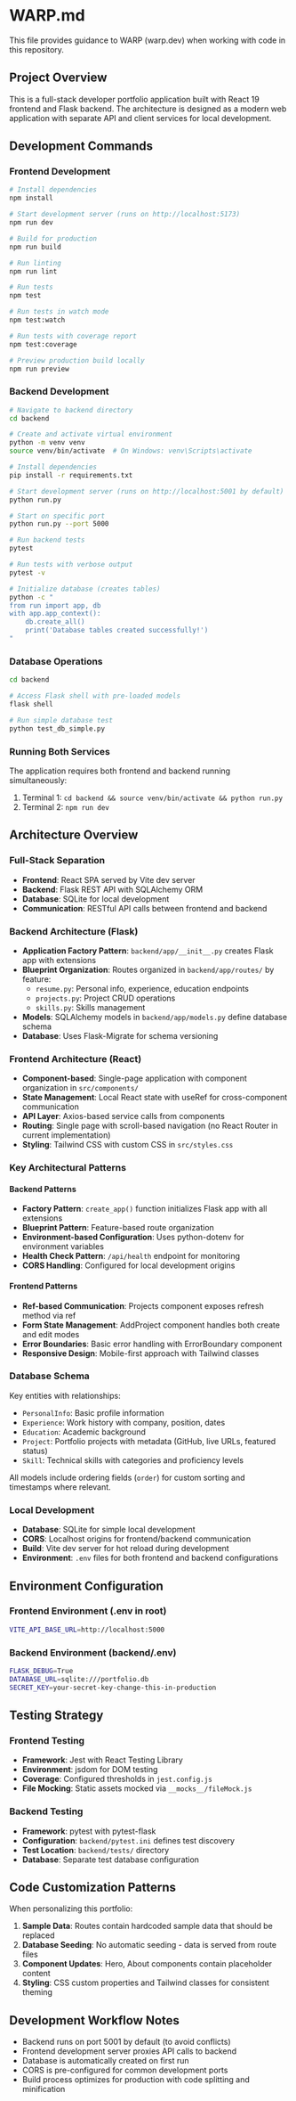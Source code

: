 # WARP.md

This file provides guidance to WARP (warp.dev) when working with code in this repository.

## Project Overview

This is a full-stack developer portfolio application built with React 19 frontend and Flask backend. The architecture is designed as a modern web application with separate API and client services for local development.

## Development Commands

### Frontend Development
```bash
# Install dependencies
npm install

# Start development server (runs on http://localhost:5173)
npm run dev

# Build for production
npm run build

# Run linting
npm run lint

# Run tests
npm test

# Run tests in watch mode
npm test:watch

# Run tests with coverage report
npm test:coverage

# Preview production build locally
npm run preview
```

### Backend Development
```bash
# Navigate to backend directory
cd backend

# Create and activate virtual environment
python -m venv venv
source venv/bin/activate  # On Windows: venv\Scripts\activate

# Install dependencies
pip install -r requirements.txt

# Start development server (runs on http://localhost:5001 by default)
python run.py

# Start on specific port
python run.py --port 5000

# Run backend tests
pytest

# Run tests with verbose output
pytest -v

# Initialize database (creates tables)
python -c "
from run import app, db
with app.app_context():
    db.create_all()
    print('Database tables created successfully!')
"
```

### Database Operations
```bash
cd backend

# Access Flask shell with pre-loaded models
flask shell

# Run simple database test
python test_db_simple.py
```

### Running Both Services
The application requires both frontend and backend running simultaneously:
1. Terminal 1: `cd backend && source venv/bin/activate && python run.py`
2. Terminal 2: `npm run dev`

## Architecture Overview

### Full-Stack Separation
- **Frontend**: React SPA served by Vite dev server
- **Backend**: Flask REST API with SQLAlchemy ORM
- **Database**: SQLite for local development
- **Communication**: RESTful API calls between frontend and backend

### Backend Architecture (Flask)
- **Application Factory Pattern**: `backend/app/__init__.py` creates Flask app with extensions
- **Blueprint Organization**: Routes organized in `backend/app/routes/` by feature:
  - `resume.py`: Personal info, experience, education endpoints
  - `projects.py`: Project CRUD operations
  - `skills.py`: Skills management
- **Models**: SQLAlchemy models in `backend/app/models.py` define database schema
- **Database**: Uses Flask-Migrate for schema versioning

### Frontend Architecture (React)
- **Component-based**: Single-page application with component organization in `src/components/`
- **State Management**: Local React state with useRef for cross-component communication
- **API Layer**: Axios-based service calls from components
- **Routing**: Single page with scroll-based navigation (no React Router in current implementation)
- **Styling**: Tailwind CSS with custom CSS in `src/styles.css`

### Key Architectural Patterns

#### Backend Patterns
- **Factory Pattern**: `create_app()` function initializes Flask app with all extensions
- **Blueprint Pattern**: Feature-based route organization
- **Environment-based Configuration**: Uses python-dotenv for environment variables
- **Health Check Pattern**: `/api/health` endpoint for monitoring
- **CORS Handling**: Configured for local development origins

#### Frontend Patterns
- **Ref-based Communication**: Projects component exposes refresh method via ref
- **Form State Management**: AddProject component handles both create and edit modes
- **Error Boundaries**: Basic error handling with ErrorBoundary component
- **Responsive Design**: Mobile-first approach with Tailwind classes

### Database Schema
Key entities with relationships:
- `PersonalInfo`: Basic profile information
- `Experience`: Work history with company, position, dates
- `Education`: Academic background
- `Project`: Portfolio projects with metadata (GitHub, live URLs, featured status)
- `Skill`: Technical skills with categories and proficiency levels

All models include ordering fields (`order`) for custom sorting and timestamps where relevant.

### Local Development
- **Database**: SQLite for simple local development
- **CORS**: Localhost origins for frontend/backend communication
- **Build**: Vite dev server for hot reload during development
- **Environment**: `.env` files for both frontend and backend configurations

## Environment Configuration

### Frontend Environment (.env in root)
```bash
VITE_API_BASE_URL=http://localhost:5000
```

### Backend Environment (backend/.env)
```bash
FLASK_DEBUG=True
DATABASE_URL=sqlite:///portfolio.db
SECRET_KEY=your-secret-key-change-this-in-production
```

## Testing Strategy

### Frontend Testing
- **Framework**: Jest with React Testing Library
- **Environment**: jsdom for DOM testing
- **Coverage**: Configured thresholds in `jest.config.js`
- **File Mocking**: Static assets mocked via `__mocks__/fileMock.js`

### Backend Testing
- **Framework**: pytest with pytest-flask
- **Configuration**: `backend/pytest.ini` defines test discovery
- **Test Location**: `backend/tests/` directory
- **Database**: Separate test database configuration


## Code Customization Patterns

When personalizing this portfolio:
1. **Sample Data**: Routes contain hardcoded sample data that should be replaced
2. **Database Seeding**: No automatic seeding - data is served from route files
3. **Component Updates**: Hero, About components contain placeholder content
4. **Styling**: CSS custom properties and Tailwind classes for consistent theming

## Development Workflow Notes

- Backend runs on port 5001 by default (to avoid conflicts)
- Frontend development server proxies API calls to backend
- Database is automatically created on first run
- CORS is pre-configured for common development ports
- Build process optimizes for production with code splitting and minification

